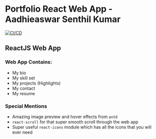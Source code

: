 # Portfolio React Web App - Aadhieaswar Senthil Kumar

[![CI/CD](https://github.com/Aadhieaswar/Portfolio-ASK/actions/workflows/ci.yml/badge.svg?branch=master)](https://github.com/Aadhieaswar/Portfolio-ASK/actions/workflows/ci.yml)

## ReactJS Web App

### Web App Contains:
- My bio
- My skill set
- My projects (Highlights)
- My contact
- My resume

### Special Mentions
- Amazing image preview and hover effects from `antd`
- `react-scroll` for that super smooth scroll through the web app
- Super useful `react-icons` module which has all the icons that you will ever need
